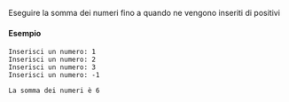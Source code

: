 Eseguire la somma dei numeri fino a quando ne vengono inseriti di positivi

#### Esempio
```plaintext
Inserisci un numero: 1
Inserisci un numero: 2
Inserisci un numero: 3
Inserisci un numero: -1

La somma dei numeri è 6
```